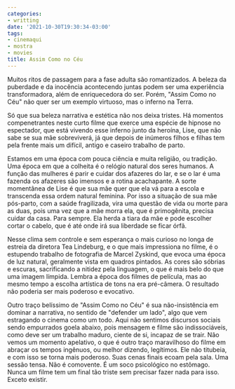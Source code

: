 ```yaml
---
categories:
- writting
date: '2021-10-30T19:30:34-03:00'
tags:
- cinemaqui
- mostra
- movies
title: Assim Como no Céu
---
```


Muitos ritos de passagem para a fase adulta são romantizados. A beleza da puberdade e da inocência acontecendo juntas podem ser uma experiência transformadora, além de enriquecedora do ser. Porém, "Assim Como no Céu" não quer ser um exemplo virtuoso, mas o inferno na Terra.

Só que sua beleza narrativa e estética não nos deixa tristes. Há momentos compenetrantes neste curto filme que exerce uma espécie de hipnose no espectador, que está vivendo esse inferno junto da heroína, Lise, que não sabe se sua mãe sobreviverá, já que depois de inúmeros filhos e filhas tem pela frente mais um difícil, antigo e caseiro trabalho de parto.

Estamos em uma época com pouca ciência e muita religião, ou tradição. Uma época em que a colheita é o relógio natural dos seres humanos. A função das mulheres é parir e cuidar dos afazeres do lar, e se o lar é uma fazenda os afazeres são imensos e a rotina acachapante. A sorte momentânea de Lise é que sua mãe quer que ela vá para a escola e transcenda essa ordem natural feminina. Por isso a situação de sua mãe pós-parto, com a saúde fragilizada, vira uma questão de vida ou morte para as duas, pois uma vez que a mãe morra ela, que é primogênita, precisa cuidar da casa. Para sempre. Ela herda a tiara da mãe e pode escolher cortar o cabelo, que é até onde irá sua liberdade se ficar órfã.

Nesse clima sem controle e sem esperança o mais curioso no longa de estreia da diretora Tea Lindeburg, e o que mais impressiona no filme, é o estupendo trabalho de fotografia de Marcel Zyskind, que evoca uma época de luz natural, geralmente vista em quadros pintados. As cores são sóbrias e escuras, sacrificando a nitidez pela linguagem, o que é mais belo do que uma imagem límpida. Lembra a época dos filmes de película, mas ao mesmo tempo a escolha artística de tons na era pré-câmera. O resultado não poderia ser mais poderoso e evocativo.

Outro traço belíssimo de "Assim Como no Céu" é sua não-insistência em dominar a narrativa, no sentido de "defender um lado", algo que vem estragando o cinema como um todo. Aqui não sentimos discursos sociais sendo empurrados goela abaixo, pois mensagem e filme são indissociáveis, como deve ser um trabalho maduro, ciente de si, incapaz de se trair. Não vemos um momento apelativo, o que é outro traço maravilhoso do filme em abraçar os tempos ingênuos, ou melhor dizendo, legítimos. Ele não titubeia, e com isso se torna mais poderoso. Suas cenas finais ecoam pela sala. Uma sessão tensa. Não é comovente. É um soco psicológico no estômago. Nunca um filme tem um final tão triste sem precisar fazer nada para isso. Exceto existir.

